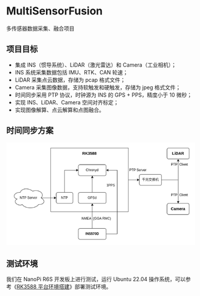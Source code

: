 # MultiSensorFusion

多传感器数据采集、融合项目



## 项目目标

- 集成 INS（惯导系统）、LiDAR（激光雷达）和 Camera（工业相机）；
- INS 系统采集数据包括 IMU、RTK、CAN 轮速；
- LiDAR 采集点云数据，存储为 pcap 格式文件；
- Camera 采集图像数据，支持软触发和硬触发，存储为 jpeg 格式文件；
- 时间同步采用 PTP 协议，时钟源为 INS 的 GPS + PPS，精度小于 10 微秒；
- 实现 INS、LiDAR、Camera 空间对齐标定；
- 实现图像解算、点云解算和点图融合。



## 时间同步方案

![](docs/images/AG078时间同步方案.png)



## 测试环境

我们在 NanoPi R6S 开发板上进行测试，运行 Ubuntu 22.04 操作系统，可以参考《[RK3588 平台环境搭建](docs/Environment.md)》部署测试环境。

